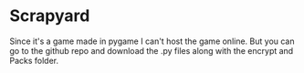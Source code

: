 # Scrapyard
Since it's a game made in pygame I can't host the game online. But you can go to the github repo and download the .py files along with the encrypt and Packs folder.
